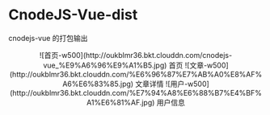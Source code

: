 # CnodeJS-Vue-dist
cnodejs-vue 的打包输出<br>
<div align=center>
![首页-w500](http://oukblmr36.bkt.clouddn.com/cnodejs-vue_%E9%A6%96%E9%A1%B5.jpg)
首页
![文章-w500](http://oukblmr36.bkt.clouddn.com/%E6%96%87%E7%AB%A0%E8%AF%A6%E6%83%85.jpg)
文章详情
![用户-w500](http://oukblmr36.bkt.clouddn.com/%E7%94%A8%E6%88%B7%E4%BF%A1%E6%81%AF.jpg)
用户信息
</div>




